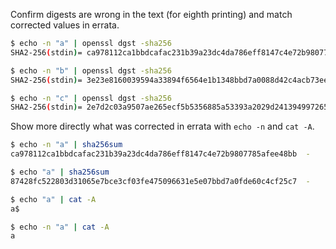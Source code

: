 Confirm digests are wrong in the text (for eighth printing) and match corrected values in errata.

```sh
$ echo -n "a" | openssl dgst -sha256
SHA2-256(stdin)= ca978112ca1bbdcafac231b39a23dc4da786eff8147c4e72b9807785afee48bb

$ echo -n "b" | openssl dgst -sha256
SHA2-256(stdin)= 3e23e8160039594a33894f6564e1b1348bbd7a0088d42c4acb73eeaed59c009d

$ echo -n "c" | openssl dgst -sha256
SHA2-256(stdin)= 2e7d2c03a9507ae265ecf5b5356885a53393a2029d241394997265a1a25aefc6
```

Show more directly what was corrected in errata with `echo -n` and `cat -A`.

```sh
$ echo -n "a" | sha256sum
ca978112ca1bbdcafac231b39a23dc4da786eff8147c4e72b9807785afee48bb  -

$ echo "a" | sha256sum
87428fc522803d31065e7bce3cf03fe475096631e5e07bbd7a0fde60c4cf25c7  -

$ echo "a" | cat -A
a$

$ echo -n "a" | cat -A
a
```

